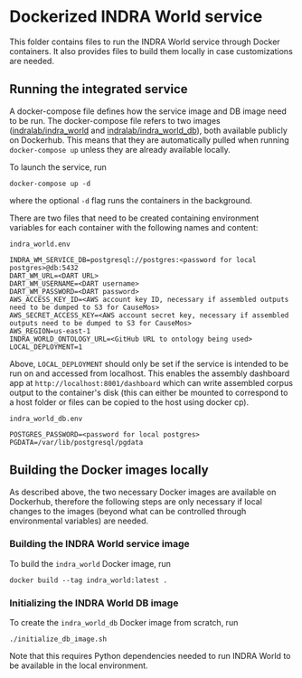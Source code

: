 # Dockerized INDRA World service

This folder contains files to run the INDRA World service through Docker
containers. It also provides files to build them locally in case
customizations are needed.

## Running the integrated service

A docker-compose file defines how the service image and DB image need to be
run. The docker-compose file refers to two images ([indralab/indra_world](https://hub.docker.com/repository/docker/indralab/indra_world) and [indralab/indra_world_db](https://hub.docker.com/repository/docker/indralab/indra_world_db)), both available publicly
on Dockerhub. This means that they are automatically pulled when running
`docker-compose up` unless they are already available locally.

To launch the service, run

```
docker-compose up -d
```
where the optional `-d` flag runs the containers in the background.

There are two files that need to be created containing environment
variables for each container with the following names and content:

`indra_world.env`
```
INDRA_WM_SERVICE_DB=postgresql://postgres:<password for local postgres>@db:5432
DART_WM_URL=<DART URL>
DART_WM_USERNAME=<DART username>
DART_WM_PASSWORD=<DART password>
AWS_ACCESS_KEY_ID=<AWS account key ID, necessary if assembled outputs need to be dumped to S3 for CauseMos>
AWS_SECRET_ACCESS_KEY=<AWS account secret key, necessary if assembled outputs need to be dumped to S3 for CauseMos>
AWS_REGION=us-east-1
INDRA_WORLD_ONTOLOGY_URL=<GitHub URL to ontology being used>
LOCAL_DEPLOYMENT=1
```

Above, `LOCAL_DEPLOYMENT` should only be set if the service is intended to
be run on and accessed from localhost. This enables the assembly dashboard
app at `http://localhost:8001/dashboard` which can write assembled corpus
output to the container's disk (this can either be mounted to correspond to
a host folder or files can be copied to the host using docker cp).


`indra_world_db.env`
```
POSTGRES_PASSWORD=<password for local postgres>
PGDATA=/var/lib/postgresql/pgdata
```

## Building the Docker images locally

As described above, the two necessary Docker images are available on Dockerhub,
therefore the following steps are only necessary if local changes to the
images (beyond what can be controlled through environmental variables)
are needed.

### Building the INDRA World service image

To build the `indra_world` Docker image, run

```
docker build --tag indra_world:latest .
```

### Initializing the INDRA World DB image

To create the `indra_world_db` Docker image from scratch, run

```
./initialize_db_image.sh
```

Note that this requires Python dependencies needed to run
INDRA World to be available in the local environment.
